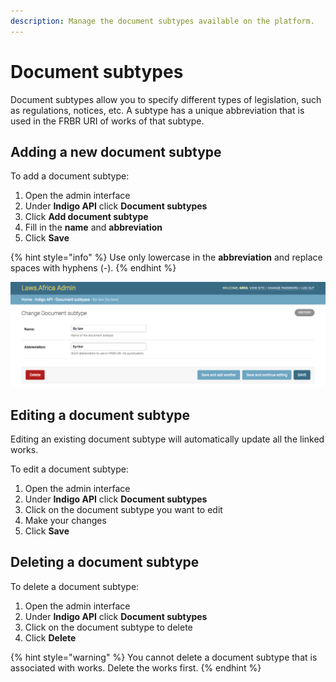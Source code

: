 ```yaml
---
description: Manage the document subtypes available on the platform.
---
```


# Document subtypes

Document subtypes allow you to specify different types of legislation, such as regulations, notices, etc. A subtype has a unique abbreviation that is used in the FRBR URI of works of that subtype.

## Adding a new document subtype

To add a document subtype:

1. Open the admin interface
2. Under **Indigo API** click **Document subtypes**
3. Click **Add document subtype**
4. Fill in the **name** and **abbreviation**
5. Click **Save**

{% hint style="info" %}
Use only lowercase in the **abbreviation** and replace spaces with hyphens (-).
{% endhint %}

![](../.gitbook/assets/document-subtype.png)

## Editing a document subtype

Editing an existing document subtype will automatically update all the linked works.

To edit a document subtype:

1. Open the admin interface
2. Under **Indigo API** click **Document subtypes**
3. Click on the document subtype you want to edit&#x20;
4. Make your changes
5. Click **Save**

## Deleting a document subtype

To delete a document subtype:

1. Open the admin interface
2. Under **Indigo API** click **Document subtypes**
3. Click on the document subtype to delete
4. Click **Delete**

{% hint style="warning" %}
You cannot delete a document subtype that is associated with works. Delete the works first.
{% endhint %}
